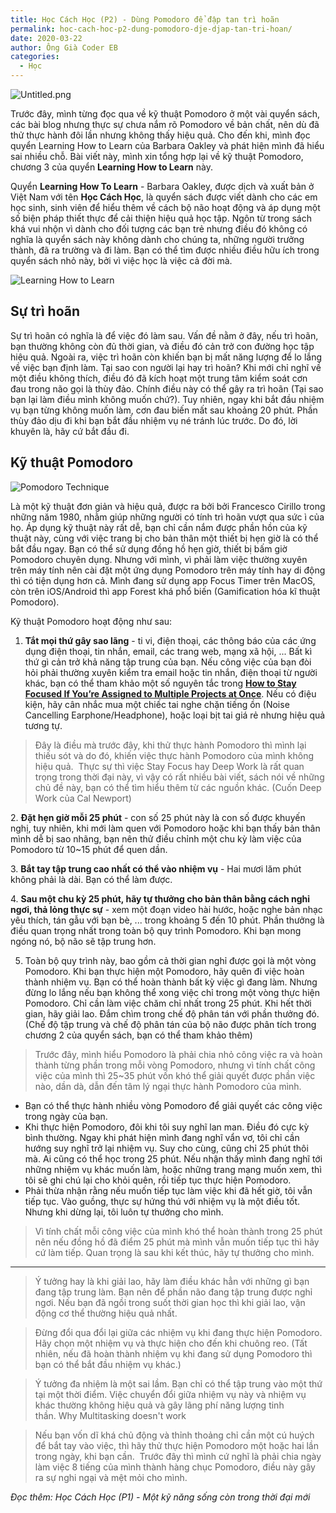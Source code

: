 ```yaml
---
title: Học Cách Học (P2) - Dùng Pomodoro để đập tan trì hoãn
permalink: hoc-cach-hoc-p2-dung-pomodoro-dje-djap-tan-tri-hoan/
date: 2020-03-22
author: Ông Già Coder EB
categories:
  - Học
---
```


![Untitled.png](/images/918f64f5-02f2-4d91-8e70-753903a01822/Untitled.png)


Trước đây, mình từng đọc qua về kỹ thuật Pomodoro ở một vài quyển sách, các bài blog nhưng thực sự chưa nắm rõ Pomodoro về bản chất, nên dù đã thử thực hành đôi lần nhưng không thấy hiệu quả. Cho đến khi, mình đọc quyển Learning How to Learn của Barbara Oakley và phát hiện mình đã hiểu sai nhiều chỗ. Bài viết này, mình xin tổng hợp lại về kỹ thuật Pomodoro, chương 3 của quyển **Learning How to Learn** này.


Quyển **Learning How To Learn** - Barbara Oakley, được dịch và xuất bản ở Việt Nam với tên **Học Cách Học**, là quyển sách được viết dành cho các em học sinh, sinh viên để hiểu thêm về cách bộ não hoạt động và áp dụng một số biện pháp thiết thực để cải thiện hiệu quả học tập. Ngôn từ trong sách khá vui nhộn vì dành cho đối tượng các bạn trẻ nhưng điều đó không có nghĩa là quyển sách này không dành cho chúng ta, những người trưởng thành, đã ra trường và đi làm. Bạn có thể tìm được nhiều điều hữu ích trong quyển sách nhỏ này, bởi vì việc học là việc cả đời mà.


![Learning How to Learn](/images/918f64f5-02f2-4d91-8e70-753903a01822/Untitled_1.png)


## **Sự trì hoãn**


Sự trì hoãn có nghĩa là để việc đó làm sau. Vấn đề nằm ở đây, nếu trì hoãn, bạn thường không còn đủ thời gian, và điều đó cản trở con đường học tập hiệu quả. Ngoài ra, việc trì hoãn còn khiến bạn bị mất năng lượng để lo lắng về việc bạn định làm. Tại sao con người lại hay trì hoãn? Khi mới chỉ nghĩ về một điều không thích, điều đó đã kích hoạt một trung tâm kiểm soát cơn đau trong não gọi là thùy đảo. Chính điều này có thể gây ra trì hoãn (Tại sao bạn lại làm điều mình không muốn chứ?). Tuy nhiên, ngay khi bắt đầu nhiệm vụ bạn từng không muốn làm, cơn đau biến mất sau khoảng 20 phút. Phần thùy đảo dịu đi khi bạn bắt đầu nhiệm vụ né tránh lúc trước. Do đó, lời khuyên là, hãy cứ bắt đầu đi.


## **Kỹ thuật Pomodoro**


![Pomodoro Technique](/images/918f64f5-02f2-4d91-8e70-753903a01822/Untitled_2.png)


Là một kỹ thuật đơn giản và hiệu quả, được ra bởi bởi Francesco Cirillo trong những năm 1980, nhằm giúp những người có tính trì hoãn vượt qua sức ì của họ. Áp dụng kỹ thuật này rất dễ, bạn chỉ cần nắm được phần hồn của kỹ thuật này, cùng với việc trang bị cho bản thân một thiết bị hẹn giờ là có thể bắt đầu ngay. Bạn có thể sử dụng đồng hồ hẹn giờ, thiết bị bấm giờ Pomodoro chuyên dụng. Nhưng với mình, vì phải làm việc thường xuyên trên máy tính nên cài đặt một ứng dụng Pomodoro trên máy tính hay di động thì có tiện dụng hơn cả. Mình đang sử dụng app Focus Timer trên MacOS, còn trên iOS/Android thì app Forest khá phổ biến (Gamification hóa kĩ thuật Pomodoro).


Kỹ thuật Pomodoro hoạt động như sau:

1. **Tắt mọi thứ gây sao lãng** - ti vi, điện thoại, các thông báo của các ứng dụng điện thoại, tin nhắn, email, các trang web, mạng xã hội, ... Bất kì thứ gì cản trở khả năng tập trung của bạn. Nếu công việc của bạn đòi hỏi phải thường xuyên kiểm tra email hoặc tin nhắn, điện thoại từ người khác, bạn có thể tham khảo một số nguyên tắc trong [**How to Stay Focused If You’re Assigned to Multiple Projects at Once**](https://hbr.org/2017/11/how-to-stay-focused-if-youre-assigned-to-multiple-projects-at-once?ref=duongdao.family). Nếu có điệu kiện, hãy cân nhắc mua một chiếc tai nghe chặn tiếng ồn (Noise Cancelling Earphone/Headphone), hoặc loại bịt tai giá rẻ nhưng hiệu quả tương tự.

> Đây là điều mà trước đây, khi thử thực hành Pomodoro thì mình lại thiếu sót và do đó, khiến việc thực hành Pomodoro của mình không hiệu quả.  Thực sự thì việc Stay Focus hay Deep Work là rất quan trọng trong thời đại này, vì vậy có rất nhiều bài viết, sách nói về những chủ đề này, bạn có thể tìm hiểu thêm từ các nguồn khác. (Cuốn Deep Work của Cal Newport)


2. **Đặt hẹn giờ mỗi 25 phút** - con số 25 phút này là con số được khuyến nghị, tuy nhiên, khi mới làm quen với Pomodoro hoặc khi bạn thấy bản thân mình dễ bị sao nhãng, bạn nên thử điều chỉnh một chu kỳ làm việc của Pomodoro từ 10~15 phút để quen dần.


3. **Bắt tay tập trung cao nhất có thể vào nhiệm vụ** - Hai mươi lăm phút không phải là dài. Bạn có thể làm được.


4. **Sau một chu kỳ 25 phút, hãy tự thưởng cho bản thân bằng cách nghỉ ngơi, thả lỏng thực sự** - xem một đoạn video hài hước, hoặc nghe bản nhạc yêu thích, tán gẫu với bạn bè, ... trong khoảng 5 đến 10 phút. Phần thưởng là điều quan trọng nhất trong toàn bộ quy trình Pomodoro. Khi bạn mong ngóng nó, bộ não sẽ tập trung hơn.


5. Toàn bộ quy trình này, bao gồm cả thời gian nghỉ được gọi là một vòng Pomodoro. Khi bạn thực hiện một Pomodoro, hãy quên đi việc hoàn thành nhiệm vụ. Bạn có thể hoàn thành bất kỳ việc gì đang làm. Nhưng đừng lo lắng nếu bạn không thể xong việc chỉ trong một vòng thực hiện Pomodoro. Chỉ cần làm việc chăm chỉ nhất trong 25 phút. Khi hết thời gian, hãy giải lao. Đắm chìm trong chế độ phân tán với phần thưởng đó. (Chế độ tập trung và chế độ phân tán của bộ não được phân tích trong chương 2 của quyển sách, bạn có thể tham khảo thêm)


> Trước đây, mình hiểu Pomodoro là phải chia nhỏ công việc ra và hoàn thành từng phần trong mỗi vòng Pomodoro, nhưng vì tính chất công việc của mình thì 25~35 phút vốn khó thể giải quyết được phần việc nào, dần dà, dẫn đến tâm lý ngại thực hành Pomodoro của mình.

- Bạn có thể thực hành nhiều vòng Pomodoro để giải quyết các công việc trong ngày của bạn.
- Khi thực hiện Pomodoro, đôi khi tôi suy nghĩ lan man. Điều đó cực kỳ bình thường. Ngay khi phát hiện mình đang nghĩ vẩn vơ, tôi chỉ cần hướng suy nghĩ trở lại nhiệm vụ. Suy cho cùng, cũng chỉ 25 phút thôi mà. Ai cũng có thể học trong 25 phút. Nếu nhận thấy mình đang nghĩ tới những nhiệm vụ khác muốn làm, hoặc những trang mạng muốn xem, thì tôi sẽ ghi chú lại cho khỏi quên, rồi tiếp tục thực hiện Pomodoro.
- Phải thừa nhận rằng nếu muốn tiếp tục làm việc khi đã hết giờ, tôi vẫn tiếp tục. Vào guồng, thực sự hứng thú với nhiệm vụ là một điều tốt. Nhưng khi dừng lại, tôi luôn tự thưởng cho mình.

> Vì tính chất mỗi công việc của mình khó thể hoàn thành trong 25 phút nên nếu đồng hồ đã điểm 25 phút mà mình vẫn muốn tiếp tục thì hãy cứ làm tiếp. Quan trọng là sau khi kết thúc, hãy tự thưởng cho mình.


---


> Ý tưởng hay là khi giải lao, hãy làm điều khác hẳn với những gì bạn đang tập trung làm. Bạn nên để phần não đang tập trung được nghỉ ngơi. Nếu bạn đã ngồi trong suốt thời gian học thì khi giải lao, vận động cơ thể thường hiệu quả nhất.


> Đừng đổi qua đổi lại giữa các nhiệm vụ khi đang thực hiện Pomodoro. Hãy chọn một nhiệm vụ và thực hiện cho đến khi chuông reo. (Tất nhiên, nếu đã hoàn thành nhiệm vụ khi đang sử dụng Pomodoro thì bạn có thể bắt đầu nhiệm vụ khác.)


> Ý tưởng đa nhiệm là một sai lầm. Bạn chỉ có thể tập trung vào một thứ tại một thời điểm. Việc chuyển đổi giữa nhiệm vụ này và nhiệm vụ khác thường không hiệu quả và gây lãng phí năng lượng tinh thần. Why Multitasking doesn't work


> Nếu bạn vốn dĩ khá chủ động và thỉnh thoảng chỉ cần một cú huých để bắt tay vào việc, thì hãy thử thực hiện Pomodoro một hoặc hai lần trong ngày, khi bạn cần.  Trước đây thì mình cứ nghĩ là phải chia ngày làm việc 8 tiếng của mình thành hàng chục Pomodoro, điều này gây ra sự nghi ngại và mệt mỏi cho mình.


_Đọc thêm: Học Cách Học (P1) - Một kỹ năng sống còn trong thời đại mới_

